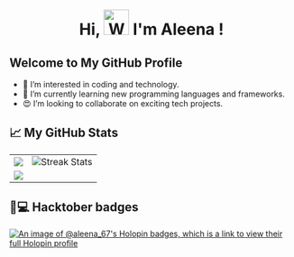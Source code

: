 
<h1 align="center"> Hi, <img src="https://raw.githubusercontent.com/nixin72/nixin72/master/wave.gif" 
         alt="Waving hand animated gif"
         height="45"
         width="45" /> I'm Aleena !</h1>
        




## Welcome to My GitHub Profile

- 👀 I’m interested in coding and technology.
- 🌱 I’m currently learning new programming languages and frameworks.
- 😍 I’m looking to collaborate on exciting tech projects.



<!---
AN-06/AN-06 is a ✨ special ✨ repository because its `README.md` (this file) appears on your GitHub profile.
You can click the Preview link to take a look at your changes.
--->







## 📈 My GitHub Stats

<table>
<tr>
   <td>
      <img src="https://github-readme-stats.vercel.app/api?username=AN-06&show_icons=true&theme=radical" />
   </td>
   <td>
     <img src="https://github-readme-streak-stats.herokuapp.com/?user=AN-06&theme=radical" alt="Streak Stats" />

   </td>
</tr>
<tr>
   <td colspan="2">
      <img src="https://github-readme-activity-graph.vercel.app/graph?username=AN-06&bg_color=141321&color=e4e2e2&line=39ff14&point=ffffff&area=true&hide_border=true" />
   </td>
</tr>
</table>





## 🦖💻 Hacktober badges

[![An image of @aleena_67's Holopin badges, which is a link to view their full Holopin profile](https://holopin.me/aleena_67)](https://holopin.io/@aleena_67)






